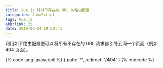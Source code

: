 ```yaml
---
title: Vue.js 针对不存在的 URL 的路由配置
categories: JavaScript
tags: Vue.js
abbrlink: 25
date: 2019-06-24 19:59:43
---
```

利用如下路由配置便可以将所有不存在的 URL 请求都引导到同一个页面（例如 404 页面）。

{% code lang:javascript %}
{
    path: '*',
    redirect: '/404'
}
{% endcode %}
